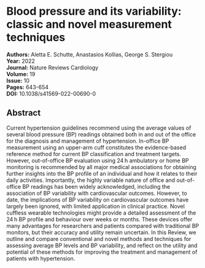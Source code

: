 # Blood pressure and its variability: classic and novel measurement techniques

**Authors:** Aletta E. Schutte, Anastasios Kollias, George S. Stergiou  
**Year:** 2022  
**Journal:** Nature Reviews Cardiology  
**Volume:** 19  
**Issue:** 10  
**Pages:** 643-654  
**DOI:** 10.1038/s41569-022-00690-0  

## Abstract
Current hypertension guidelines recommend using the average values of several blood pressure (BP) readings obtained both in and out of the office for the diagnosis and management of hypertension. In-office BP measurement using an upper-arm cuff constitutes the evidence-based reference method for current BP classification and treatment targets. However, out-of-office BP evaluation using 24 h ambulatory or home BP monitoring is recommended by all major medical associations for obtaining further insights into the BP profile of an individual and how it relates to their daily activities. Importantly, the highly variable nature of office and out-of-office BP readings has been widely acknowledged, including the association of BP variability with cardiovascular outcomes. However, to date, the implications of BP variability on cardiovascular outcomes have largely been ignored, with limited application in clinical practice. Novel cuffless wearable technologies might provide a detailed assessment of the 24 h BP profile and behaviour over weeks or months. These devices offer many advantages for researchers and patients compared with traditional BP monitors, but their accuracy and utility remain uncertain. In this Review, we outline and compare conventional and novel methods and techniques for assessing average BP levels and BP variability, and reflect on the utility and potential of these methods for improving the treatment and management of patients with hypertension.

